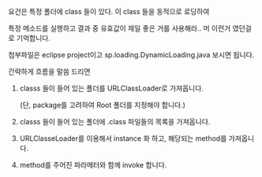 요건은 특정 폴더에 class 들이 있다. 이 class 들을 동적으로 로딩하여

특정 메소드를 실행하고 결과 중 유효값이 제일 좋은 거를 사용해라.. 머 이런거 였던걸로 기억합니다.

첨부파일은 eclipse project이고 sp.loading.DynamicLoading.java 보시면 됩니다.

간략하게 흐름을 말씀 드리면

1. classs 들이 들어 있는 폴더를 URLClassLoader로 가져옵니다.

   (단, package를 고려하여 Root 폴더를 지정해야 합니다.)

2. classs 들이 들어 있는 폴더에 .class 파일들의 목록을 가져옵니다.

3. URLClasseLoader를 이용해서 instance 화 하고, 해당되는 method를 가져옵니다.

4. method를 주어진 파라메터와 함께 invoke 합니다.
